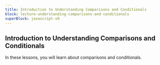 ```yaml
---
title: Introduction to Understanding Comparisons and Conditionals
block: lecture-understanding-comparisons-and-conditionals
superBlock: javascript-v9
---
```


## Introduction to Understanding Comparisons and Conditionals

In these lessons, you will learn about comparisons and conditionals.
